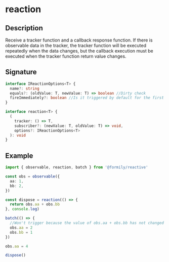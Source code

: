 # reaction

## Description

Receive a tracker function and a callback response function. If there is observable data in the tracker, the tracker function will be executed repeatedly when the data changes, but the callback execution must be executed when the tracker function return value changes.

## Signature

```ts
interface IReactionOptions<T> {
  name?: string
  equals?: (oldValue: T, newValue: T) => boolean //Dirty check
  fireImmediately?: boolean //Is it triggered by default for the first time, bypassing the dirty check
}

interface reaction<T> {
  (
    tracker: () => T,
    subscriber?: (newValue: T, oldValue: T) => void,
    options?: IReactionOptions<T>
  ): void
}
```

## Example

```ts
import { observable, reaction, batch } from '@formily/reactive'

const obs = observable({
  aa: 1,
  bb: 2,
})

const dispose = reaction(() => {
  return obs.aa + obs.bb
}, console.log)

batch(() => {
  //Won't trigger because the value of obs.aa + obs.bb has not changed
  obs.aa = 2
  obs.bb = 1
})

obs.aa = 4

dispose()
```
